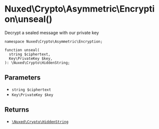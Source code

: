 # Nuxed\\Crypto\\Asymmetric\\Encryption\\unseal()




Decrypt a sealed message with our private key




``` Hack
namespace Nuxed\Crypto\Asymmetric\Encryption;

function unseal(
  string $ciphertext,
  Key\PrivateKey $key,
): \Nuxed\Crypto\HiddenString;
```




## Parameters




+ ` string $ciphertext `
+ ` Key\PrivateKey $key `




## Returns




* [` \Nuxed\Crypto\HiddenString `](<class.Nuxed.Crypto.HiddenString.md>)